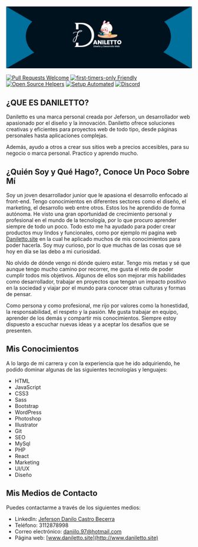[![Daniletto](https://github.com/Danilett0/Danilett0/blob/main/Banner.png)](https://www.daniletto.site/)

[![Pull Requests Welcome](https://img.shields.io/badge/PRs-welcome-brightgreen.svg?style=flat)](http://makeapullrequest.com)
[![first-timers-only Friendly](https://img.shields.io/badge/first--timers--only-friendly-blue.svg)](http://www.firsttimersonly.com/)
[![Open Source Helpers](https://www.codetriage.com/freecodecamp/freecodecamp/badges/users.svg)](https://www.codetriage.com/freecodecamp/freecodecamp)
[![Setup Automated](https://img.shields.io/badge/setup-automated-blue?logo=gitpod)](https://gitpod.io/from-referrer/)
[![Discord](https://img.shields.io/discord/692816967895220344)](https://discord.gg/PRyKn3Vbay)

## ¿QUE ES DANILETTO?

Daniletto es una marca personal creada por Jeferson, un desarrollador web apasionado por el diseño y la innovación. Daniletto ofrece soluciones creativas y eficientes para proyectos web de todo tipo, desde páginas personales hasta aplicaciones complejas.

Además, ayudo a otros a crear sus sitios web a precios accesibles, para su negocio o marca personal. Practico y aprendo mucho.


## ¿Quién Soy y Qué Hago?, Conoce Un Poco Sobre Mí

Soy un joven desarrollador junior que le apasiona el desarrollo enfocado al front-end. Tengo conocimientos en diferentes sectores como el diseño, el marketing, el desarrollo web entre otros. Estos los he aprendido de forma autónoma. He visto una gran oportunidad de crecimiento personal y profesional en el mundo de la tecnología, por lo que procuro aprender siempre de todo un poco. Todo esto me ha ayudado para poder crear productos muy lindos y funcionales, como por ejemplo mi pagina web [Daniletto.site](https://daniletto.site) en la cual he aplicado muchos de mis conocimientos para poder hacerla. Soy muy curioso, por lo que muchas de las cosas que sé hoy en día se las debo a mi curiosidad.

No olvido de dónde vengo ni dónde quiero estar. Tengo mis metas y sé que aunque tengo mucho camino por recorrer, me gusta el reto de poder cumplir todos mis objetivos. Algunos de ellos son mejorar mis habilidades como desarrollador, trabajar en proyectos que tengan un impacto positivo en la sociedad y viajar por el mundo para conocer otras culturas y formas de pensar.

Como persona y como profesional, me rijo por valores como la honestidad, la responsabilidad, el respeto y la pasión. Me gusta trabajar en equipo, aprender de los demás y compartir mis conocimientos. Siempre estoy dispuesto a escuchar nuevas ideas y a aceptar los desafíos que se presenten.


## Mis Conocimientos

A lo largo de mi carrera y con la experiencia que he ido adquiriendo, he podido dominar algunas de las siguientes tecnologías y lenguajes:

- HTML
- JavaScript
- CSS3
- Sass
- Bootstrap
- WordPress
- Photoshop
- Illustrator
- Git
- SEO
- MySql
- PHP
- React
- Marketing
- UI/UX
- Diseño

## Mis Medios de Contacto

Puedes contactarme a través de los siguientes medios:

- LinkedIn: [Jeferson Danilo Castro Becerra](https://www.linkedin.com/in/jeferson-danilo-castro-becerra-ab46a7180/)
- Teléfono: 3112878998
- Correo electrónico: daniilo.97@hotmail.com
- Página web: [www.daniletto.site](http://www.daniletto.site)

